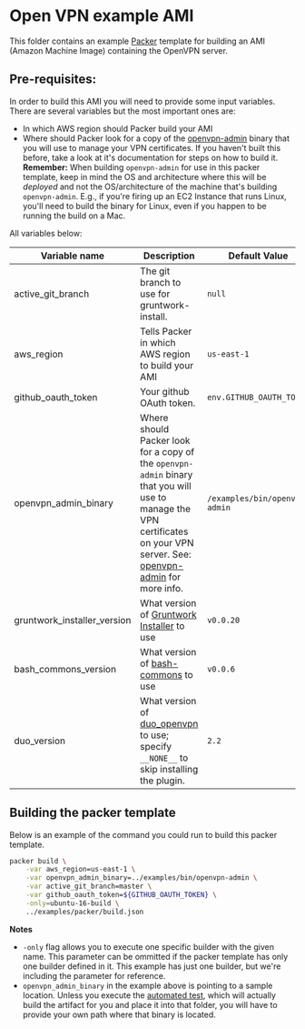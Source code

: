# Open VPN example AMI

This folder contains an example [Packer](https://www.packer.io/) template for building an AMI (Amazon Machine Image) containing  the OpenVPN server.

## Pre-requisites:

In order to build this AMI you will need to provide some input variables. There are several variables but the most important ones are:

* In which AWS region should Packer build your AMI
* Where should Packer look for a copy of the [openvpn-admin](/modules/openvpn-admin) binary that you will use to manage your VPN certificates. If you haven't built this before, take a look at it's documentation for steps on how to build it. **Remember:** When building `openvpn-admin` for use in this packer template, keep in mind the OS and architecture where this will be _deployed_ and not the OS/architecture of the machine that's building `openvpn-admin`. E.g., if you're firing up an EC2 Instance that runs Linux, you'll need to build the binary for Linux, even if you happen to be running the build on a Mac.

All variables below:

| Variable name               | Description                                                  | Default Value                 |
| --------------------------- | ------------------------------------------------------------ | ----------------------------- |
| active_git_branch           | The git branch to use for gruntwork-install.                 | `null`                        |
| aws_region                  | Tells Packer in which AWS region to build your AMI           | `us-east-1`                   |
| github_oauth_token          | Your github OAuth token.                                     | `env.GITHUB_OAUTH_TOKEN`      |
| openvpn_admin_binary        | Where should Packer look for a copy of the `openvpn-admin` binary that you will use to manage the VPN certificates on your VPN server. See: [openvpn-admin](/modules/openvpn-admin) for more info. | `/examples/bin/openvpn-admin` |
| gruntwork_installer_version | What version of [Gruntwork Installer](https://github.com/gruntwork-io/gruntwork-installer) to use | `v0.0.20`                     |
| bash_commons_version        | What version of [bash-commons](https://github.com/gruntwork-io/bash-commons) to use | `v0.0.6`                      |
| duo_version                 | What version of [duo_openvpn](https://github.com/duosecurity/duo_openvpn) to use; specify `__NONE__` to skip installing the plugin. | `2.2` |

## Building the packer template

Below is an example of the command you could run to build this packer template.

```bash
packer build \
	-var aws_region=us-east-1 \
	-var openvpn_admin_binary=../examples/bin/openvpn-admin \
	-var active_git_branch=master \
	-var github_oauth_token=${GITHUB_OAUTH_TOKEN} \
	-only=ubuntu-16-build \
	../examples/packer/build.json
```

**Notes**

- `-only` flag allows you to execute one specific builder with the given name.  This parameter can be ommitted if the packer template has only one builder defined in it. This example has just one builder, but we're including the parameter for reference.
- `openvpn_admin_binary` in the example above is pointing to a sample location. Unless you execute the [automated test](/test/openvpn_test.go), which will actually build the artifact for you and place it into that folder, you will have to provide your own path where that binary is located.
